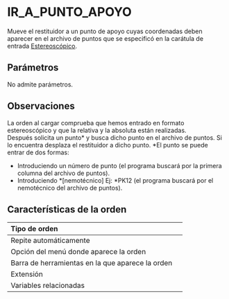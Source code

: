 # IR\_A\_PUNTO\_APOYO

Mueve el restituidor a un punto de apoyo cuyas coordenadas deben aparecer en el archivo de puntos que se especificó en la carátula de entrada [Estereoscópico](https://github.com/digi21/docs/tree/7fc627c885c16fb88afc7cc05a6df2a2f4a54563/digi3d-net/referencia/digi3d.net/ventana-fotogrametrica/ordenes-1/i/CuadroDeDialogoCrearProyectoFotogrametrico.html).

## Parámetros

No admite parámetros.

## Observaciones

La orden al cargar comprueba que hemos entrado en formato estereoscópico y que la relativa y la absoluta están realizadas.  
Después solicita un punto\* y busca dicho punto en el archivo de puntos. Si lo encuentra desplaza el restituidor a dicho punto. \*El punto se puede entrar de dos formas:

* Introduciendo un número de punto \(el programa buscará por la primera columna del archivo de puntos\).
* Introduciendo \*\[nemotécnico\] Ej: \*PK12 \(el programa buscará por el nemotécnico del archivo de puntos\).

## Características de la orden

| Tipo de orden |  |
| :--- | :--- |
| Repite automáticamente |  |
| Opción del menú donde aparece la orden |  |
| Barra de herramientas en la que aparece la orden |  |
| Extensión |  |
| Variables relacionadas |  |

